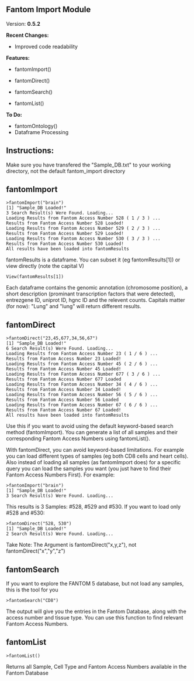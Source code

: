 ﻿## Fantom Import Module

Version: **0.5.2**

**Recent Changes:**

 - Improved code readability

**Features:**

 - fantomImport()

 - fantomDirect()

 - fantomSearch()

 - fantomList()

**To Do:**
 - fantomOntology()
 - Dataframe Processing

Instructions:
-------------

Make sure you have transfered the "Sample_DB.txt" to your working directory, not the default fantom_import directory

fantomImport
------------

```
>fantomImport("brain")
[1] "Sample_DB Loaded!"
3 Search Result(s) Were Found. Loading...
Loading Results from Fantom Access Number 528 ( 1 / 3 ) ...
Results from Fantom Access Number 528 Loaded!
Loading Results from Fantom Access Number 529 ( 2 / 3 ) ...
Results from Fantom Access Number 529 Loaded!
Loading Results from Fantom Access Number 530 ( 3 / 3 ) ...
Results from Fantom Access Number 530 Loaded!
All results have been loaded into fantomResults

```

fantomResults is a dataframe. You can subset it (eg fantomResults[1]) or view directly (note the capital V)

```
View(fantomResults[1])
```

Each dataframe contains the genomic annotation (chromosome position), a short description (prominant transcription factors that were detected), entrezgene ID, uniprot ID, hgnc ID and the relevent counts. Capitals matter (for now): "Lung" and "lung" will return different results.

fantomDirect
------------

```
>fantomDirect("23,45,677,34,56,67")
[1] "Sample_DB Loaded!"
6 Search Result(s) Were Found. Loading...
Loading Results from Fantom Access Number 23 ( 1 / 6 ) ...
Results from Fantom Access Number 23 Loaded!
Loading Results from Fantom Access Number 45 ( 2 / 6 ) ...
Results from Fantom Access Number 45 Loaded!
Loading Results from Fantom Access Number 677 ( 3 / 6 ) ...
Results from Fantom Access Number 677 Loaded
Loading Results from Fantom Access Number 34 ( 4 / 6 ) ...
Results from Fantom Access Number 34 Loaded!
Loading Results from Fantom Access Number 56 ( 5 / 6 ) ...
Results from Fantom Access Number 56 Loaded
Loading Results from Fantom Access Number 67 ( 6 / 6 ) ...
Results from Fantom Access Number 67 Loaded!
All results have been loaded into fantomResults

```

Use this if you want to avoid using the default keyword-based search method (fantomImport). You can generate a list of all samples and their corresponding Fantom Access Numbers using fantomList().

With fantomDirect, you can avoid keyword-based limitations. For example you can load different types of samples (eg both CD8 cells and heart cells). Also instead of loading all samples (as fantomImport does) for a specific query you can load the samples you want (you just have to find their Fantom Access Numbers First). For example:

```
>fantomImport("brain")
[1] "Sample_DB Loaded!"
3 Search Result(s) Were Found. Loading...
```

This results is 3 Samples: #528, #529 and #530. If you want to load only #528 and #530:

```
>fantomDirect("528, 530")
[1] "Sample_DB Loaded!"
2 Search Result(s) Were Found. Loading...
```

Take Note: The Argument is fantomDirect("x,y,z"), not fantomDirect("x","y","z")

fantomSearch
------------

If you want to explore the FANTOM 5 database, but not load any samples, this is the tool for you

```
>fantomSearch("CD8")
```
The output will give you the entries in the Fantom Database, along with the access number and tissue type. You can use this function to find relevant Fantom Access Numbers.

fantomList
----------

```
>fantomList()
```
Returns all Sample, Cell Type and Fantom Access Numbers available in the Fantom Database


